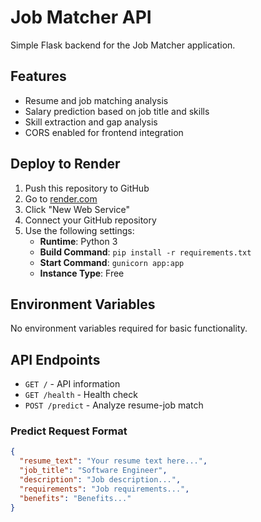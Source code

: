 # Job Matcher API

Simple Flask backend for the Job Matcher application.

## Features

- Resume and job matching analysis
- Salary prediction based on job title and skills
- Skill extraction and gap analysis
- CORS enabled for frontend integration

## Deploy to Render

1. Push this repository to GitHub
2. Go to [render.com](https://render.com)
3. Click "New Web Service"
4. Connect your GitHub repository
5. Use the following settings:
   - **Runtime**: Python 3
   - **Build Command**: `pip install -r requirements.txt`
   - **Start Command**: `gunicorn app:app`
   - **Instance Type**: Free

## Environment Variables

No environment variables required for basic functionality.

## API Endpoints

- `GET /` - API information
- `GET /health` - Health check
- `POST /predict` - Analyze resume-job match

### Predict Request Format

```json
{
  "resume_text": "Your resume text here...",
  "job_title": "Software Engineer",
  "description": "Job description...",
  "requirements": "Job requirements...",
  "benefits": "Benefits..."
}
```